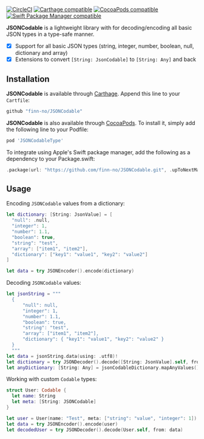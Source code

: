 [![CircleCI](https://img.shields.io/circleci/project/github/finn-no/JSONCodable/master.svg)](https://circleci.com/gh/finn-no/JSONCodable/tree/master)
[![Carthage compatible](https://img.shields.io/badge/Carthage-compatible-4BC51D.svg?style=flat)](https://github.com/Carthage/Carthage)
[![CocoaPods compatible](https://img.shields.io/cocoapods/v/JSONCodableType.svg)](https://cocoapods.org/pods/JSONCodableType)
[![Swift Package Manager compatible](https://img.shields.io/badge/Swift%20Package%20Manager-compatible-brightgreen.svg)](https://github.com/apple/swift-package-manager)

**JSONCodable** is a lightweight library with for decoding/encoding all basic JSON types in a type-safe manner.

- [x] Support for all basic JSON types (string, integer, number, boolean, null, dictionary and array)
- [x] Extensions to convert `[String: JsonCodable]` to `[String: Any]` and back

## Installation

**JSONCodable** is available through [Carthage](https://github.com/Carthage/Carthage). Append this line to your `Cartfile`:

```ruby
github "finn-no/JSONCodable"
```

**JSONCodable** is also available through [CocoaPods](http://cocoapods.org). To install it, simply add the following line to your Podfile:

```ruby
pod 'JSONCodableType'
```

To integrate using Apple's Swift package manager, add the following as a dependency to your Package.swift:

```swift
.package(url: "https://github.com/finn-no/JSONCodable.git", .upToNextMajor(from: "1.0.0"))
```

## Usage

Encoding `JSONCodable` values from a dictionary:

```swift
let dictionary: [String: JsonValue] = [
  "null": .null,
  "integer": 1,
  "number": 1.1,
  "boolean": true,
  "string": "test",
  "array": ["item1", "item2"],
  "dictionary": ["key1": "value1", "key2": "value2"]
]

let data = try JSONEncoder().encode(dictionary)
```

Decoding `JSONCodable` values:

```swift
let jsonString = """
  {
      "null": null,
      "integer": 1,
      "number": 1.1,
      "boolean": true,
      "string": "test",
      "array": ["item1", "item2"],
      "dictionary": { "key1": "value1", "key2": "value2" }
  }
  """
let data = jsonString.data(using: .utf8)!
let dictionary = try JSONDecoder().decode([String: JsonValue].self, from: data)
let anyDictionary: [String: Any] = jsonCodableDictionary.mapAnyValues() 
```

Working with custom `Codable` types:

```swift
struct User: Codable {
  let name: String
  let meta: [String: JSONCodable]
}

let user = User(name: "Test", meta: ["string": "value", "integer": 1])
let data = try JSONEncoder().encode(user)
let decodedUser = try JSONDecoder().decode(User.self, from: data)
```
